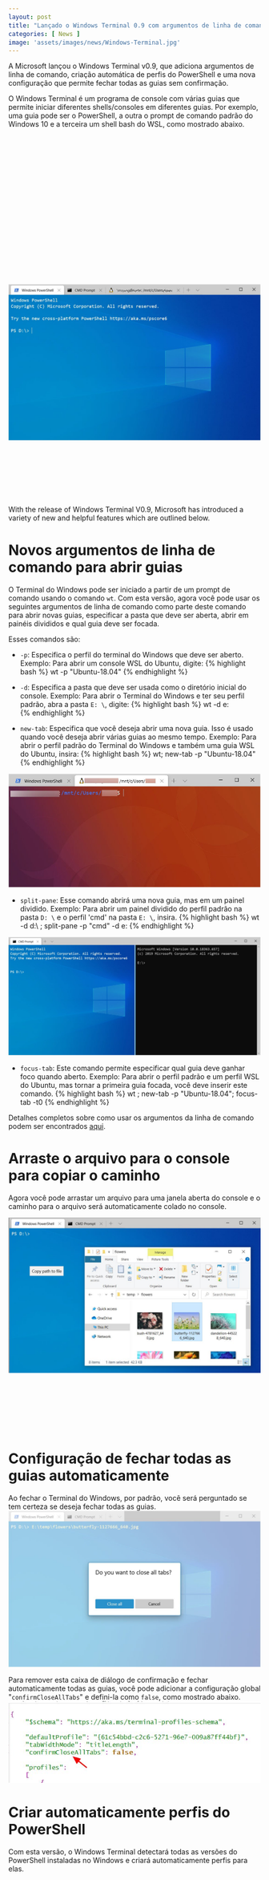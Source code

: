 ```yaml
---
layout: post
title: "Lançado o Windows Terminal 0.9 com argumentos de linha de comando e muito mais"
categories: [ News ]
image: 'assets/images/news/Windows-Terminal.jpg'
---
```


A Microsoft lançou o Windows Terminal v0.9, que adiciona argumentos de linha de comando, criação automática de perfis do PowerShell e uma nova configuração que permite fechar todas as guias sem confirmação.

O Windows Terminal é um programa de console com várias guias que permite iniciar diferentes shells/consoles em diferentes guias. Por exemplo, uma guia pode ser o PowerShell, a outra o prompt de comando padrão do Windows 10 e a terceira um shell bash do WSL, como mostrado abaixo.

<!-- QUADRADO -->
<script async src="//pagead2.googlesyndication.com/pagead/js/adsbygoogle.js"></script>
<ins class="adsbygoogle"
style="display:inline-block;width:336px;height:280px"
data-ad-client="ca-pub-2838251107855362"
data-ad-slot="5351066970"></ins>
<script>
(adsbygoogle = window.adsbygoogle || []).push({});
</script>

![Windows Terminal](/assets/images/news/windows-terminal.jpg)

<!-- MINI ANÚNCIO -->
<script async src="//pagead2.googlesyndication.com/pagead/js/adsbygoogle.js"></script>
<!-- Games Root -->
<ins class="adsbygoogle"
style="display:inline-block;width:730px;height:95px"
data-ad-client="ca-pub-2838251107855362"
data-ad-slot="5351066970"></ins>
<script>
(adsbygoogle = window.adsbygoogle || []).push({});
</script>

With the release of Windows Terminal V0.9, Microsoft has introduced a variety of new and helpful features which are outlined below.

# Novos argumentos de linha de comando para abrir guias

O Terminal do Windows pode ser iniciado a partir de um prompt de comando usando o comando `wt`. Com esta versão, agora você pode usar os seguintes argumentos de linha de comando como parte deste comando para abrir novas guias, especificar a pasta que deve ser aberta, abrir em painéis divididos e qual guia deve ser focada.

Esses comandos são:

- `-p`: Especifica o perfil do terminal do Windows que deve ser aberto. Exemplo: Para abrir um console WSL do Ubuntu, digite:
{% highlight bash %}
wt -p "Ubuntu-18.04"
{% endhighlight %}

- `-d`: Especifica a pasta que deve ser usada como o diretório inicial do console. Exemplo: Para abrir o Terminal do Windows e ter seu perfil padrão, abra a pasta `E: \`, digite:
{% highlight bash %}
wt -d e:\
{% endhighlight %}

<!-- RETANGULO LARGO 2 -->
<script async src="//pagead2.googlesyndication.com/pagead/js/adsbygoogle.js"></script>
<ins class="adsbygoogle"
style="display:block; text-align:center;"
data-ad-layout="in-article"
data-ad-format="fluid"
data-ad-client="ca-pub-2838251107855362"
data-ad-slot="8549252987"></ins>
<script>
(adsbygoogle = window.adsbygoogle || []).push({});
</script>

- `new-tab`: Especifica que você deseja abrir uma nova guia. Isso é usado quando você deseja abrir várias guias ao mesmo tempo. Exemplo: Para abrir o perfil padrão do Terminal do Windows e também uma guia WSL do Ubuntu, insira:
{% highlight bash %}
wt; new-tab -p "Ubuntu-18.04"
{% endhighlight %}

![Windows Terminal](/assets/images/news/two-tabs.jpg)

- `split-pane`: Esse comando abrirá uma nova guia, mas em um painel dividido. Exemplo: Para abrir um painel dividido do perfil padrão na pasta `D: \` e o perfil 'cmd' na pasta `E: \`, insira.
{% highlight bash %}
wt -d d:\ ; split-pane -p "cmd" -d e:
{% endhighlight %}

<!-- RETANGULO LARGO -->
<script async src="https://pagead2.googlesyndication.com/pagead/js/adsbygoogle.js"></script>
<!-- Informat -->
<ins class="adsbygoogle"
style="display:block"
data-ad-client="ca-pub-2838251107855362"
data-ad-slot="2327980059"
data-ad-format="auto"
data-full-width-responsive="true"></ins>
<script>
(adsbygoogle = window.adsbygoogle || []).push({});
</script>

![Windows Terminal](/assets/images/news/split-pane.jpg)

- `focus-tab`: Este comando permite especificar qual guia deve ganhar foco quando aberto. Exemplo: Para abrir o perfil padrão e um perfil WSL do Ubuntu, mas tornar a primeira guia focada, você deve inserir este comando.
{% highlight bash %}
wt ; new-tab -p "Ubuntu-18.04"; focus-tab -t0
{% endhighlight %}

Detalhes completos sobre como usar os argumentos da linha de comando podem ser encontrados [aqui](https://github.com/microsoft/terminal/blob/master/doc/user-docs/UsingCommandlineArguments.md).

# Arraste o arquivo para o console para copiar o caminho

Agora você pode arrastar um arquivo para uma janela aberta do console e o caminho para o arquivo será automaticamente colado no console.

![Windows Terminal](/assets/images/news/copy-path-by-dragging-file.jpg)

<!-- MINI ANÚNCIO -->
<script async src="//pagead2.googlesyndication.com/pagead/js/adsbygoogle.js"></script>
<!-- Games Root -->
<ins class="adsbygoogle"
style="display:inline-block;width:730px;height:95px"
data-ad-client="ca-pub-2838251107855362"
data-ad-slot="5351066970"></ins>
<script>
(adsbygoogle = window.adsbygoogle || []).push({});
</script>

# Configuração de fechar todas as guias automaticamente

Ao fechar o Terminal do Windows, por padrão, você será perguntado se tem certeza se deseja fechar todas as guias.
![Fechar todas as guias](/assets/images/news/close-all-tabs.jpg)

Para remover esta caixa de diálogo de confirmação e fechar automaticamente todas as guias, você pode adicionar a configuração global "`confirmCloseAllTabs`" e defini-la como `false`, como mostrado abaixo.
![Windows Terminal](/assets/images/news/settings.jpg)

# Criar automaticamente perfis do PowerShell

Com esta versão, o Windows Terminal detectará todas as versões do PowerShell instaladas no Windows e criará automaticamente perfis para elas.

<!-- QUADRADO -->
<script async src="//pagead2.googlesyndication.com/pagead/js/adsbygoogle.js"></script>
<ins class="adsbygoogle"
style="display:inline-block;width:336px;height:280px"
data-ad-client="ca-pub-2838251107855362"
data-ad-slot="5351066970"></ins>
<script>
(adsbygoogle = window.adsbygoogle || []).push({});
</script>

![Windows Terminal](/assets/images/news/powershell-profiles.jpg)

# Outras correções e melhorias

Abaixo está a lista completa de correções e melhorias no Windows Terminal v0.9.
Outras melhorias

- Acessibilidade: Agora você pode navegar palavra por palavra usando o [Narrator] ou o [NVDA]!
- Agora você pode arrastar e soltar um arquivo no Terminal e o caminho do arquivo será impresso!
- `Ctrl + Ins` e `Shift + Ins` são vinculados por padrão para copiar e colar, respectivamente!
- Agora você pode pressionar `Shift` e clicar para expandir sua seleção!
- As chaves do código VS usadas para ligações de teclas agora são suportadas (por exemplo, "`pgdn`" e "`pagedown`" são válidas)!

<!-- MINI ANÚNCIO -->
<script async src="//pagead2.googlesyndication.com/pagead/js/adsbygoogle.js"></script>
<!-- Games Root -->
<ins class="adsbygoogle"
style="display:inline-block;width:730px;height:95px"
data-ad-client="ca-pub-2838251107855362"
data-ad-slot="5351066970"></ins>
<script>
(adsbygoogle = window.adsbygoogle || []).push({});
</script>

# Correções de bugs

- Acessibilidade: o terminal não falha quando o Narrator está em execução!
- O terminal não falha quando você fornece uma imagem de plano de fundo ou caminho de ícone inválido!
- Todos os nossos diálogos pop-up agora têm botões arredondados!
- A caixa de pesquisa agora funciona corretamente em alto contraste!
- Algumas ligaduras serão renderizadas mais corretamente!

Via [bleepingcomputer](https://www.bleepingcomputer.com/news/microsoft/windows-terminal-09-released-with-command-line-arguments-and-more/)
